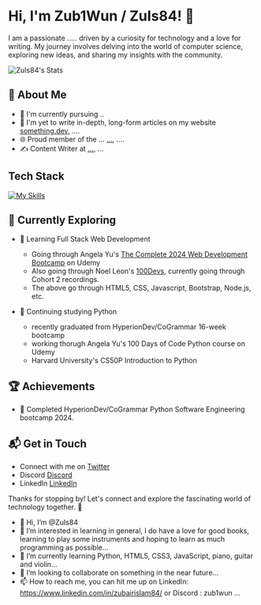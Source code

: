 # Hi, I'm Zub1Wun / ZuIs84! 👋

I am a passionate ..... driven by a curiosity for technology and a love for writing. My journey involves delving into the world of computer science, exploring new ideas, and sharing my insights with the community.

![ZuIs84's Stats](https://github-readme-stats.vercel.app/api?username=ZuIs84&theme=vue-dark&show_icons=true&hide_border=true&count_private=true)

## 🚀 About Me

- 🔭 I'm currently pursuing ..
- 📝 I'm yet to write in-depth, long-form articles on my website [something.dev](https://something.dev), ....
- 🌐 Proud member of the ... [...](https://....com/), ....
- ✍️ Content Writer at [...](https://www....org/), ...

<!--
## My Articles
- [Empty](EmptyUrl)
-->

## Tech Stack
[![My Skills](https://skillicons.dev/icons?i=js,html,css,python)]()

## 🌱 Currently Exploring

- 🚀 Learning Full Stack Web Development
  - Going through Angela Yu's [The Complete 2024 Web Development Bootcamp](https://www.udemy.com/course/the-complete-web-development-bootcamp/) on Udemy
  - Also going through Noel Leon's [100Devs](https://leonnoel.com/100devs/), currently going through Cohort 2 recordings.
  - The above go through HTML5, CSS, Javascript, Bootstrap, Node.js, etc.

- 🚀 Continuing studying Python
  - recently graduated from HyperionDev/CoGrammar 16-week bootcamp
  - working thorugh Angela Yu's 100 Days of Code Python course on Udemy
  - Harvard University's CS50P Introduction to Python

 ## 🏆 Achievements

- 🌟 Completed HyperionDev/CoGrammar Python Software Engineering bootcamp 2024.


## 📬 Get in Touch

- Connect with me on [Twitter](https://twitter.com/Zub1Wun)
- Discord [Discord](https://discordapp.com/users/zub1wun)
- LinkedIn [LinkedIn](https://www.linkedin.com/in/zubairislam84/)

Thanks for stopping by! Let's connect and explore the fascinating world of technology together. 🚀



<!--

Here are some ideas to get you started:

- 🔭 I’m currently working on ...
- 🌱 I’m currently learning ...
- 👯 I’m looking to collaborate on ...
- 🤔 I’m looking for help with ...
- 💬 Ask me about ...
- 📫 How to reach me: ...
- 😄 Pronouns: ...
- ⚡ Fun fact: ...

All from : https://www.freecodecamp.org/news/create-personalized-github-profile-page/
-->




- 👋 Hi, I’m @ZuIs84
- 👀 I’m interested in learning in general, I do have a love for good books, learning to play some instruments and hoping to learn as much programming as possible...
- 🌱 I’m currently learning Python, HTML5, CSS3, JavaScript, piano, guitar and violin...
- 💞️ I’m looking to collaborate on something in the near future...
- 📫 How to reach me, you can hit me up on LinkedIn: https://www.linkedin.com/in/zubairislam84/ or Discord : zub1wun ...


<!---
ZuIs84/ZuIs84 is a ✨ special ✨ repository because its `README.md` (this file) appears on your GitHub profile.
You can click the Preview link to take a look at your changes.
--->
